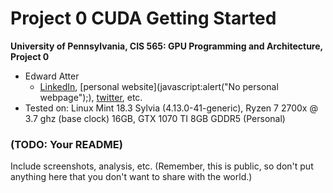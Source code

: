 Project 0 CUDA Getting Started
====================

**University of Pennsylvania, CIS 565: GPU Programming and Architecture, Project 0**

* Edward Atter
  * [LinkedIn](https://www.linkedin.com/in/atter/), [personal website](javascript:alert("No personal webpage");), [twitter](https://twitter.com/TheEdwardAtter), etc.
* Tested on: Linux Mint 18.3 Sylvia (4.13.0-41-generic), Ryzen 7 2700x @ 3.7 ghz (base clock) 16GB, GTX 1070 TI 8GB GDDR5 (Personal)

### (TODO: Your README)

Include screenshots, analysis, etc. (Remember, this is public, so don't put
anything here that you don't want to share with the world.)

